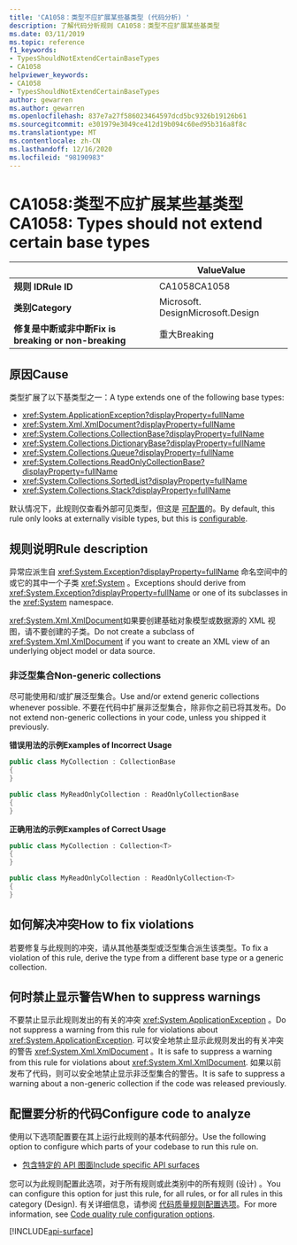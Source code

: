 ```yaml
---
title: 'CA1058：类型不应扩展某些基类型 (代码分析) '
description: 了解代码分析规则 CA1058：类型不应扩展某些基类型
ms.date: 03/11/2019
ms.topic: reference
f1_keywords:
- TypesShouldNotExtendCertainBaseTypes
- CA1058
helpviewer_keywords:
- CA1058
- TypesShouldNotExtendCertainBaseTypes
author: gewarren
ms.author: gewarren
ms.openlocfilehash: 837e7a27f586023464597dcd5bc9326b19126b61
ms.sourcegitcommit: e301979e3049ce412d19b094c60ed95b316a8f8c
ms.translationtype: MT
ms.contentlocale: zh-CN
ms.lasthandoff: 12/16/2020
ms.locfileid: "98190983"
---
```

# <a name="ca1058-types-should-not-extend-certain-base-types"></a><span data-ttu-id="b1148-103">CA1058:类型不应扩展某些基类型</span><span class="sxs-lookup"><span data-stu-id="b1148-103">CA1058: Types should not extend certain base types</span></span>

| | <span data-ttu-id="b1148-104">Value</span><span class="sxs-lookup"><span data-stu-id="b1148-104">Value</span></span> |
|-|-|
| <span data-ttu-id="b1148-105">**规则 ID**</span><span class="sxs-lookup"><span data-stu-id="b1148-105">**Rule ID**</span></span> |<span data-ttu-id="b1148-106">CA1058</span><span class="sxs-lookup"><span data-stu-id="b1148-106">CA1058</span></span>|
| <span data-ttu-id="b1148-107">**类别**</span><span class="sxs-lookup"><span data-stu-id="b1148-107">**Category**</span></span> |<span data-ttu-id="b1148-108">Microsoft. Design</span><span class="sxs-lookup"><span data-stu-id="b1148-108">Microsoft.Design</span></span>|
| <span data-ttu-id="b1148-109">**修复是中断或非中断**</span><span class="sxs-lookup"><span data-stu-id="b1148-109">**Fix is breaking or non-breaking**</span></span> |<span data-ttu-id="b1148-110">重大</span><span class="sxs-lookup"><span data-stu-id="b1148-110">Breaking</span></span>|

## <a name="cause"></a><span data-ttu-id="b1148-111">原因</span><span class="sxs-lookup"><span data-stu-id="b1148-111">Cause</span></span>

<span data-ttu-id="b1148-112">类型扩展了以下基类型之一：</span><span class="sxs-lookup"><span data-stu-id="b1148-112">A type extends one of the following base types:</span></span>

- <xref:System.ApplicationException?displayProperty=fullName>
- <xref:System.Xml.XmlDocument?displayProperty=fullName>
- <xref:System.Collections.CollectionBase?displayProperty=fullName>
- <xref:System.Collections.DictionaryBase?displayProperty=fullName>
- <xref:System.Collections.Queue?displayProperty=fullName>
- <xref:System.Collections.ReadOnlyCollectionBase?displayProperty=fullName>
- <xref:System.Collections.SortedList?displayProperty=fullName>
- <xref:System.Collections.Stack?displayProperty=fullName>

<span data-ttu-id="b1148-113">默认情况下，此规则仅查看外部可见类型，但这是 [可配置](#configure-code-to-analyze)的。</span><span class="sxs-lookup"><span data-stu-id="b1148-113">By default, this rule only looks at externally visible types, but this is [configurable](#configure-code-to-analyze).</span></span>

## <a name="rule-description"></a><span data-ttu-id="b1148-114">规则说明</span><span class="sxs-lookup"><span data-stu-id="b1148-114">Rule description</span></span>

<span data-ttu-id="b1148-115">异常应派生自 <xref:System.Exception?displayProperty=fullName> 命名空间中的或它的其中一个子类 <xref:System> 。</span><span class="sxs-lookup"><span data-stu-id="b1148-115">Exceptions should derive from <xref:System.Exception?displayProperty=fullName> or one of its subclasses in the <xref:System> namespace.</span></span>

<span data-ttu-id="b1148-116"><xref:System.Xml.XmlDocument>如果要创建基础对象模型或数据源的 XML 视图，请不要创建的子类。</span><span class="sxs-lookup"><span data-stu-id="b1148-116">Do not create a subclass of <xref:System.Xml.XmlDocument> if you want to create an XML view of an underlying object model or data source.</span></span>

### <a name="non-generic-collections"></a><span data-ttu-id="b1148-117">非泛型集合</span><span class="sxs-lookup"><span data-stu-id="b1148-117">Non-generic collections</span></span>

<span data-ttu-id="b1148-118">尽可能使用和/或扩展泛型集合。</span><span class="sxs-lookup"><span data-stu-id="b1148-118">Use and/or extend generic collections whenever possible.</span></span> <span data-ttu-id="b1148-119">不要在代码中扩展非泛型集合，除非你之前已将其发布。</span><span class="sxs-lookup"><span data-stu-id="b1148-119">Do not extend non-generic collections in your code, unless you shipped it previously.</span></span>

<span data-ttu-id="b1148-120">**错误用法的示例**</span><span class="sxs-lookup"><span data-stu-id="b1148-120">**Examples of Incorrect Usage**</span></span>

```csharp
public class MyCollection : CollectionBase
{
}

public class MyReadOnlyCollection : ReadOnlyCollectionBase
{
}
```

<span data-ttu-id="b1148-121">**正确用法的示例**</span><span class="sxs-lookup"><span data-stu-id="b1148-121">**Examples of Correct Usage**</span></span>

```csharp
public class MyCollection : Collection<T>
{
}

public class MyReadOnlyCollection : ReadOnlyCollection<T>
{
}
```

## <a name="how-to-fix-violations"></a><span data-ttu-id="b1148-122">如何解决冲突</span><span class="sxs-lookup"><span data-stu-id="b1148-122">How to fix violations</span></span>

<span data-ttu-id="b1148-123">若要修复与此规则的冲突，请从其他基类型或泛型集合派生该类型。</span><span class="sxs-lookup"><span data-stu-id="b1148-123">To fix a violation of this rule, derive the type from a different base type or a generic collection.</span></span>

## <a name="when-to-suppress-warnings"></a><span data-ttu-id="b1148-124">何时禁止显示警告</span><span class="sxs-lookup"><span data-stu-id="b1148-124">When to suppress warnings</span></span>

<span data-ttu-id="b1148-125">不要禁止显示此规则发出的有关的冲突 <xref:System.ApplicationException> 。</span><span class="sxs-lookup"><span data-stu-id="b1148-125">Do not suppress a warning from this rule for violations about <xref:System.ApplicationException>.</span></span> <span data-ttu-id="b1148-126">可以安全地禁止显示此规则发出的有关冲突的警告 <xref:System.Xml.XmlDocument> 。</span><span class="sxs-lookup"><span data-stu-id="b1148-126">It is safe to suppress a warning from this rule for violations about <xref:System.Xml.XmlDocument>.</span></span> <span data-ttu-id="b1148-127">如果以前发布了代码，则可以安全地禁止显示非泛型集合的警告。</span><span class="sxs-lookup"><span data-stu-id="b1148-127">It is safe to suppress a warning about a non-generic collection if the code was released previously.</span></span>

## <a name="configure-code-to-analyze"></a><span data-ttu-id="b1148-128">配置要分析的代码</span><span class="sxs-lookup"><span data-stu-id="b1148-128">Configure code to analyze</span></span>

<span data-ttu-id="b1148-129">使用以下选项配置要在其上运行此规则的基本代码部分。</span><span class="sxs-lookup"><span data-stu-id="b1148-129">Use the following option to configure which parts of your codebase to run this rule on.</span></span>

- [<span data-ttu-id="b1148-130">包含特定的 API 图面</span><span class="sxs-lookup"><span data-stu-id="b1148-130">Include specific API surfaces</span></span>](#include-specific-api-surfaces)

<span data-ttu-id="b1148-131">您可以为此规则配置此选项，对于所有规则或此类别中的所有规则 (设计) 。</span><span class="sxs-lookup"><span data-stu-id="b1148-131">You can configure this option for just this rule, for all rules, or for all rules in this category (Design).</span></span> <span data-ttu-id="b1148-132">有关详细信息，请参阅 [代码质量规则配置选项](../code-quality-rule-options.md)。</span><span class="sxs-lookup"><span data-stu-id="b1148-132">For more information, see [Code quality rule configuration options](../code-quality-rule-options.md).</span></span>

[!INCLUDE[api-surface](~/includes/code-analysis/api-surface.md)]
